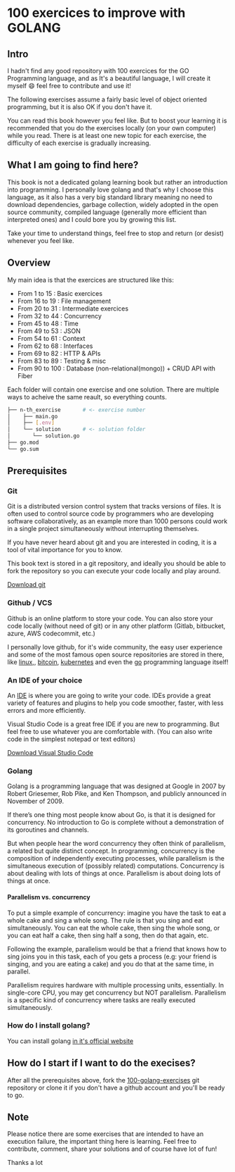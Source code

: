 # 100 exercices to improve with GOLANG

## Intro

I hadn't find any good repository with 100 exercices for the GO Programming language, and as It's a beautiful language, I will create it myself :smile: feel free to contribute and use it!

The following exercises assume a fairly basic level of object oriented programming, but it is also OK if you don't have it.

You can read this book however you feel like. But to boost your learning it is recommended that you do the exercises locally (on your own computer) while you read. There is at least one new topic for each exercise, the difficulty of each exercise is gradually increasing.

## What I am going to find here?

This book is not a dedicated golang learning book but rather an introduction into programming. I personally love golang and that's why I choose this language, as it also has a very big standard library meaning no need to download dependencies, garbage collection, widely adopted in the open source community, compiled language (generally more efficient than interpreted ones) and I could bore you by growing this list.

Take your time to understand things, feel free to stop and return (or desist) whenever you feel like.

## Overview

My main idea is that the exercices are structured like this:

- From 1 to 15   : Basic exercices
- From 16 to 19  : File management
- From 20 to 31  : Intermediate exercices
- From 32 to 44  : Concurrency
- From 45 to 48  : Time
- From 49 to 53  : JSON
- From 54 to 61  : Context
- From 62 to 68  : Interfaces
- From 69 to 82  : HTTP & APIs
- From 83 to 89  : Testing & misc
- From 90 to 100 : Database (non-relational(mongo)) + CRUD API with Fiber

Each folder will contain one exercise and one solution. There are multiple ways to acheive the same reault, so everything counts.

```bash
├── n-th_exercise       # <- exercise number
│    ├── main.go
│    ├── [.env]
│    └── solution       # <- solution folder
│       └── solution.go      
├── go.mod
└── go.sum
```

## Prerequisites

### Git

Git is a distributed version control system that tracks versions of files.
It is often used to control source code by programmers who are developing software collaboratively, as an example more than 1000 persons could work in a single project simultaneously without interrupting themselves.

If you have never heard about git and you are interested in coding, it is a tool of vital importance for you to know.

This book text is stored in a git repository, and ideally you should be able to fork the repository so you can execute your code locally and play around.

[Download git](https://git-scm.com/downloads)

### Github / VCS

Github is an online platform to store your code. You can also store your code locally (without need of git) or in any other platform (Gitlab, bitbucket, azure, AWS codecommit, etc.)

I personally love github, for it's wide community, the easy user experience and some of the most famous open source repositories are stored in there, like [linux](https://github.com/torvalds/linux),, [bitcoin](https://github.com/bitcoin/bitcoin), [kubernetes](https://github.com/kubernetes/kubernetes) and even the [go](https://github.com/golang/go) programming language itself!

### An IDE of your choice

An [IDE](https://en.wikipedia.org/wiki/Integrated_development_environment) is where you are going to write your code.
IDEs provide a great variety of features and plugins to help you code smoother, faster, with less errors and more efficiently.

Visual Studio Code is a great free IDE if you are new to programming. But feel free to use whatever you are comfortable with. (You can also write code in the simplest notepad or text editors)

[Download Visual Studio Code](https://code.visualstudio.com/)

### Golang

Golang is a programming language that was designed at Google in 2007 by Robert Griesemer, Rob Pike, and Ken Thompson, and publicly announced in November of 2009.

If there’s one thing most people know about Go, is that it is designed for concurrency. No introduction to Go is complete without a demonstration of its goroutines and channels.

But when people hear the word concurrency they often think of parallelism, a related but quite distinct concept. In programming, concurrency is the composition of independently executing processes, while parallelism is the simultaneous execution of (possibly related) computations. Concurrency is about dealing with lots of things at once. Parallelism is about doing lots of things at once.

#### Parallelism vs. concurrency

To put a simple example of concurrency: imagine you have the task to eat a whole cake and sing a whole song.
The rule is that you sing and eat simultaneously. You can eat the whole cake, then sing the whole song, or you can eat half a cake, then sing half a song, then do that again, etc.

Following the example, parallelism would be that a friend that knows how to sing joins you in this task, each of you gets a process (e.g: your friend is singing, and you are eating a cake) and you do that at the same time, in parallel.

Parallelism requires hardware with multiple processing units, essentially. In single-core CPU, you may get concurrency but NOT parallelism. Parallelism is a specific kind of concurrency where tasks are really executed simultaneously.

### How do I install golang?

You can install golang [in it's official website](https://go.dev/doc/install)

## How do I start if I want to do the execises?

After all the prerequisites above, fork the [100-golang-exercises](https://github.com/blueprismo/100-golang-exercices/fork) git repository or clone it if you don't have a github account and you'll be ready to go.

## Note

Please notice there are some exercises that are intended to have an execution failure, the important thing here is learning.
Feel free to contribute, comment, share your solutions and of course have lot of fun!

Thanks a lot
